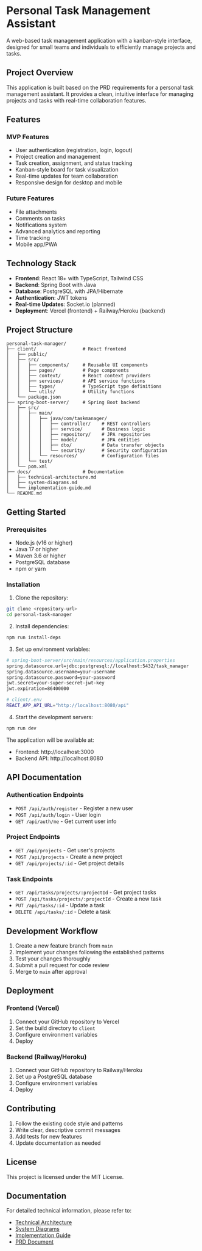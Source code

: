 # Personal Task Management Assistant

A web-based task management application with a kanban-style interface, designed for small teams and individuals to efficiently manage projects and tasks.

## Project Overview

This application is built based on the PRD requirements for a personal task management assistant. It provides a clean, intuitive interface for managing projects and tasks with real-time collaboration features.

## Features

### MVP Features
- User authentication (registration, login, logout)
- Project creation and management
- Task creation, assignment, and status tracking
- Kanban-style board for task visualization
- Real-time updates for team collaboration
- Responsive design for desktop and mobile

### Future Features
- File attachments
- Comments on tasks
- Notifications system
- Advanced analytics and reporting
- Time tracking
- Mobile app/PWA

## Technology Stack

- **Frontend**: React 18+ with TypeScript, Tailwind CSS
- **Backend**: Spring Boot with Java
- **Database**: PostgreSQL with JPA/Hibernate
- **Authentication**: JWT tokens
- **Real-time Updates**: Socket.io (planned)
- **Deployment**: Vercel (frontend) + Railway/Heroku (backend)

## Project Structure

```
personal-task-manager/
├── client/                 # React frontend
│   ├── public/
│   ├── src/
│   │   ├── components/     # Reusable UI components
│   │   ├── pages/          # Page components
│   │   ├── context/        # React context providers
│   │   ├── services/       # API service functions
│   │   ├── types/          # TypeScript type definitions
│   │   └── utils/          # Utility functions
│   └── package.json
├── spring-boot-server/     # Spring Boot backend
│   ├── src/
│   │   ├── main/
│   │   │   ├── java/com/taskmanager/
│   │   │   │   ├── controller/    # REST controllers
│   │   │   │   ├── service/       # Business logic
│   │   │   │   ├── repository/    # JPA repositories
│   │   │   │   ├── model/         # JPA entities
│   │   │   │   ├── dto/           # Data transfer objects
│   │   │   │   └── security/      # Security configuration
│   │   │   └── resources/         # Configuration files
│   │   └── test/
│   └── pom.xml
├── docs/                   # Documentation
│   ├── technical-architecture.md
│   ├── system-diagrams.md
│   └── implementation-guide.md
└── README.md
```

## Getting Started

### Prerequisites
- Node.js (v16 or higher)
- Java 17 or higher
- Maven 3.6 or higher
- PostgreSQL database
- npm or yarn

### Installation

1. Clone the repository:
```bash
git clone <repository-url>
cd personal-task-manager
```

2. Install dependencies:
```bash
npm run install-deps
```

3. Set up environment variables:
```bash
# spring-boot-server/src/main/resources/application.properties
spring.datasource.url=jdbc:postgresql://localhost:5432/task_manager
spring.datasource.username=your-username
spring.datasource.password=your-password
jwt.secret=your-super-secret-jwt-key
jwt.expiration=86400000

# client/.env
REACT_APP_API_URL="http://localhost:8080/api"
```

4. Start the development servers:
```bash
npm run dev
```

The application will be available at:
- Frontend: http://localhost:3000
- Backend API: http://localhost:8080

## API Documentation

### Authentication Endpoints
- `POST /api/auth/register` - Register a new user
- `POST /api/auth/login` - User login
- `GET /api/auth/me` - Get current user info

### Project Endpoints
- `GET /api/projects` - Get user's projects
- `POST /api/projects` - Create a new project
- `GET /api/projects/:id` - Get project details

### Task Endpoints
- `GET /api/tasks/projects/:projectId` - Get project tasks
- `POST /api/tasks/projects/:projectId` - Create a new task
- `PUT /api/tasks/:id` - Update a task
- `DELETE /api/tasks/:id` - Delete a task

## Development Workflow

1. Create a new feature branch from `main`
2. Implement your changes following the established patterns
3. Test your changes thoroughly
4. Submit a pull request for code review
5. Merge to `main` after approval

## Deployment

### Frontend (Vercel)
1. Connect your GitHub repository to Vercel
2. Set the build directory to `client`
3. Configure environment variables
4. Deploy

### Backend (Railway/Heroku)
1. Connect your GitHub repository to Railway/Heroku
2. Set up a PostgreSQL database
3. Configure environment variables
4. Deploy

## Contributing

1. Follow the existing code style and patterns
2. Write clear, descriptive commit messages
3. Add tests for new features
4. Update documentation as needed

## License

This project is licensed under the MIT License.

## Documentation

For detailed technical information, please refer to:
- [Technical Architecture](docs/technical-architecture.md)
- [System Diagrams](docs/system-diagrams.md)
- [Implementation Guide](docs/implementation-guide.md)
- [PRD Document](PRD_Core_Prompt.md)